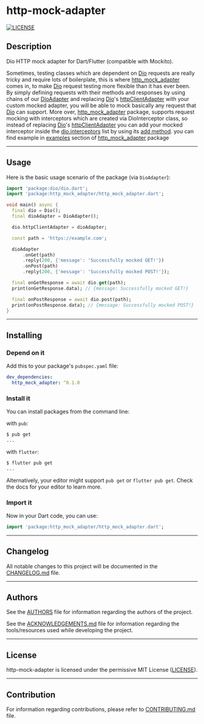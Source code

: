 # http-mock-adapter

[![LICENSE](https://img.shields.io/badge/License-MIT-green.svg)](https://github.com/lomsa-dev/http-mock-adapter#License "Project's LICENSE section")

## Description

Dio HTTP mock adapter for Dart/Flutter (compatible with Mockito).

Sometimes, testing classes which are dependent on [Dio](https://pub.dev/packages/dio) requests are really tricky and require lots of boilerplate, this is where [http_mock_adapter](https://pub.dev/packages/http_mock_adapter) comes in, to make [Dio](https://pub.dev/packages/dio) request testing more flexible than it has ever been. By simply defining requests with their methods and responses by using chains of our [DioAdapter](https://pub.dev/documentation/http_mock_adapter/latest/http_mock_adapter/DioAdapter-class.html) and replacing [Dio](https://pub.dev/packages/dio)'s [httpClientAdapter](https://pub.dev/documentation/dio/latest/dio/HttpClientAdapter-class.html) with your custom mocked adapter, you will be able to mock basically any request that [Dio](https://pub.dev/packages/dio) can support. More over, [http_mock_adapter](https://pub.dev/packages/http_mock_adapter) package, supports request mocking with interceptors which are created via DioInterceptor class, so instead of replacing [Dio](https://pub.dev/packages/dio)'s [httpClientAdapter](https://pub.dev/documentation/dio/latest/dio/HttpClientAdapter-class.html) you can add your mocked interceptor inside the [dio.interceptors](https://pub.dev/documentation/dio/latest/dio/Interceptors-class.html) list by using its [add method](https://api.dart.dev/dev/2.12.0-29.0.dev/dart-collection/ListMixin/add.html). you can find example in [examples](https://pub.dev/packages/http_mock_adapter/example) section of [http_mock_adapter](https://pub.dev/packages/http_mock_adapter) package

---

## Usage

Here is the basic usage scenario of the package (via `DioAdapter`):

```dart
import 'package:dio/dio.dart';
import 'package:http_mock_adapter/http_mock_adapter.dart';

void main() async {
  final dio = Dio();
  final dioAdapter = DioAdapter();

  dio.httpClientAdapter = dioAdapter;

  const path = 'https://example.com';

  dioAdapter
      .onGet(path)
      .reply(200, {'message': 'Successfully mocked GET!'})
      .onPost(path)
      .reply(200, {'message': 'Successfully mocked POST!'});

  final onGetResponse = await dio.get(path);
  print(onGetResponse.data); // {message: Successfully mocked GET!}

  final onPostResponse = await dio.post(path);
  print(onPostResponse.data); // {message: Successfully mocked POST!}
}
```

---

## Installing

### Depend on it

Add this to your package's `pubspec.yaml` file:

```yaml
dev_dependencies:
  http_mock_adapter: ^0.1.0
```

### Install it

You can install packages from the command line:

with `pub`:

```sh
$ pub get
...
```

with `flutter`:

```sh
$ flutter pub get
...
```

Alternatively, your editor might support `pub get` or `flutter pub get`. Check the docs for your editor to learn more.

### Import it

Now in your Dart code, you can use:

```dart
import 'package:http_mock_adapter/http_mock_adapter.dart';
```

---

## Changelog

All notable changes to this project will be documented in the [CHANGELOG.md](https://github.com/lomsa-dev/http-mock-adapter/blob/main/CHANGELOG.md "Project's CHANGELOG.md file") file.

---

## Authors

See the [AUTHORS](https://github.com/lomsa-dev/http-mock-adapter/blob/main/AUTHORS "Project's AUTHORS file") file for information regarding the authors of the project.

See the
[ACKNOWLEDGEMENTS.md](https://github.com/lomsa-dev/http-mock-adapter/blob/main/ACKNOWLEDGEMENTS.md "Project's ACKNOWLEDGEMENTS.md file") file for information regarding the
tools/resources used while developing the project.

---

## License

http-mock-adapter is licensed under the permissive MIT License ([LICENSE](https://github.com/lomsa-dev/http-mock-adapter/blob/main/LICENSE "Copy of the MIT license")).

---

## Contribution

For information regarding contributions, please refer to [CONTRIBUTING.md](https://github.com/lomsa-dev/http-mock-adapter/blob/main/CONTRIBUTING.md "Project's CONTRIBUTING.md file") file.
